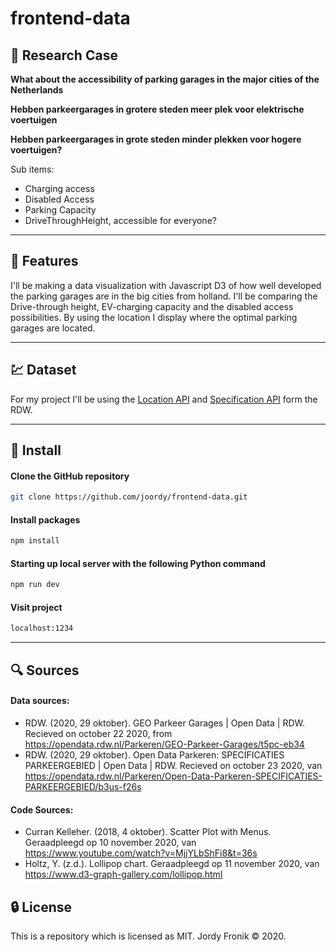 # frontend-data

## :page_facing_up: Research Case

**What about the accessibility of parking garages in the major cities of the Netherlands**

**Hebben parkeergarages in grotere steden meer plek voor elektrische voertuigen**

**Hebben parkeergarages in grote steden minder plekken voor hogere voertuigen?**

Sub items:

- Charging access
- Disabled Access
- Parking Capacity
- DriveThroughHeight, accessible for everyone?

<!-- **How well developed are the parking garages of the largest cities in the Randstad?** -->

---

## :flashlight: Features

I'll be making a data visualization with Javascript D3 of how well developed the parking garages are in the big cities from holland. I'll be comparing the Drive-through height, EV-charging capacity and the disabled access possibilities. By using the location I display where the optimal parking garages are located.

---

## :chart: Dataset

For my project I'll be using the [Location API](https://opendata.rdw.nl/Parkeren/GEO-Parkeer-Garages/t5pc-eb34) and [Specification API](https://opendata.rdw.nl/Parkeren/Open-Data-Parkeren-SPECIFICATIES-PARKEERGEBIED/b3us-f26s) form the RDW.

---

<!-- ## :key: Interesting functional pattern

--- -->

## :rocket: Install

#### Clone the GitHub repository

```bash
git clone https://github.com/joordy/frontend-data.git
```

#### Install packages

```bash
npm install
```

#### Starting up local server with the following Python command

```bash
npm run dev
```

#### Visit project

```bash
localhost:1234
```

---

## :mag: Sources

#### Data sources:

- RDW. (2020, 29 oktober). GEO Parkeer Garages | Open Data | RDW. Recieved on october 22 2020, from https://opendata.rdw.nl/Parkeren/GEO-Parkeer-Garages/t5pc-eb34
- RDW. (2020, 29 oktober). Open Data Parkeren: SPECIFICATIES PARKEERGEBIED | Open Data | RDW. Recieved on october 23 2020, van https://opendata.rdw.nl/Parkeren/Open-Data-Parkeren-SPECIFICATIES-PARKEERGEBIED/b3us-f26s

#### Code Sources:

- Curran Kelleher. (2018, 4 oktober). Scatter Plot with Menus. Geraadpleegd op 10 november 2020, van https://www.youtube.com/watch?v=MjjYLbShFi8&t=36s
- Holtz, Y. (z.d.). Lollipop chart. Geraadpleegd op 11 november 2020, van https://www.d3-graph-gallery.com/lollipop.html

## :lock: License

This is a repository which is licensed as MIT. Jordy Fronik ©️ 2020.
